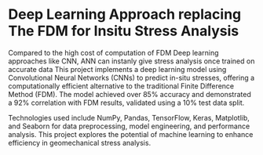 # Deep Learning Approach replacing The FDM for Insitu Stress Analysis
Compared to the high cost of computation of FDM Deep learning approaches like CNN, ANN can instanly give stress analysis once trained on accurate data
This project implements a deep learning model using Convolutional Neural Networks (CNNs) to predict in-situ stresses, offering a computationally efficient alternative to the traditional Finite Difference Method (FDM). The model achieved over 85% accuracy and demonstrated a 92% correlation with FDM results, validated using a 10% test data split.  

Technologies used include NumPy, Pandas, TensorFlow, Keras, Matplotlib, and Seaborn for data preprocessing, model engineering, and performance analysis. This project explores the potential of machine learning to enhance efficiency in geomechanical stress analysis.
